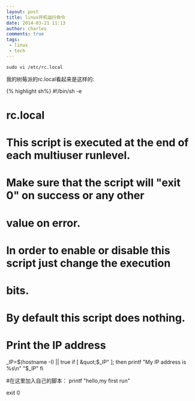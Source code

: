 ```yaml
---
layout: post
title: linux开机运行命令
date: 2014-03-21 11:13
author: charles
comments: true
tags:
 - linux
 - tech
---
```


`sudo vi /etc/rc.local`


我的树莓派的rc.local看起来是这样的:  


{% highlight sh%}
#!/bin/sh -e
#
# rc.local
#
# This script is executed at the end of each multiuser runlevel.
# Make sure that the script will &quot;exit 0&quot; on success or any other
# value on error.
#
# In order to enable or disable this script just change the execution
# bits.
#
# By default this script does nothing.
# Print the IP address
_IP=$(hostname -I) || true
if [ &quot;$_IP&quot; ]; then
  printf &quot;My IP address is %s\n&quot; &quot;$_IP&quot;
fi

#在这里加入自己的脚本：
printf &quot;hello,my first run&quot;

exit 0
```




